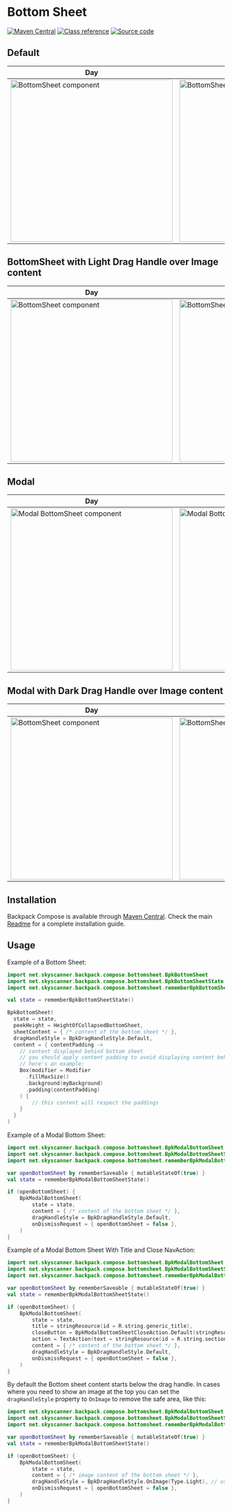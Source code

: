 # Bottom Sheet

[![Maven Central](https://img.shields.io/maven-central/v/net.skyscanner.backpack/backpack-compose)](https://search.maven.org/artifact/net.skyscanner.backpack/backpack-compose)
[![Class reference](https://img.shields.io/badge/Class%20reference-Android-blue)](https://backpack.github.io/android/backpack-compose/net.skyscanner.backpack.compose.bottomsheet)
[![Source code](https://img.shields.io/badge/Source%20code-GitHub-lightgrey)](https://github.com/Skyscanner/backpack-android/tree/main/backpack-compose/src/main/kotlin/net/skyscanner/backpack/compose/bottomsheet)

## Default

| Day                                                                                                                                                                | Night |
|--------------------------------------------------------------------------------------------------------------------------------------------------------------------| --- |
| <img src="https://raw.githubusercontent.com/Skyscanner/backpack-android/main/docs/compose/BottomSheet/screenshots/default.png" alt="BottomSheet component" width="375" /> |<img src="https://raw.githubusercontent.com/Skyscanner/backpack-android/main/docs/compose/BottomSheet/screenshots/default_dm.png" alt="BottomSheet component - dark mode" width="375" /> |

## BottomSheet with Light Drag Handle over Image content

| Day                                                                                                                                                                                                         | Night |
|-------------------------------------------------------------------------------------------------------------------------------------------------------------------------------------------------------------| --- |
| <img src="https://raw.githubusercontent.com/Skyscanner/backpack-android/main/docs/compose/BottomSheet/screenshots/image-content-sheet-with-light-draghandle.png" alt="BottomSheet component" width="375" /> |<img src="https://raw.githubusercontent.com/Skyscanner/backpack-android/main/docs/compose/BottomSheet/screenshots/image-content-sheet-with-light-draghandle_dm.png" alt="BottomSheet component - dark mode" width="375" /> |

## Modal

| Day                                                                                                                                                                           | Night                                                                                                                                                                                        |
|-------------------------------------------------------------------------------------------------------------------------------------------------------------------------------|----------------------------------------------------------------------------------------------------------------------------------------------------------------------------------------------|
| <img src="https://raw.githubusercontent.com/Skyscanner/backpack-android/main/docs/compose/BottomSheet/screenshots/modal.png" alt="Modal BottomSheet component" width="375" /> | <img src="https://raw.githubusercontent.com/Skyscanner/backpack-android/main/docs/compose/BottomSheet/screenshots/modal_dm.png" alt="Modal BottomSheet component - dark mode" width="375" /> |

## Modal with Dark Drag Handle over Image content

| Day                                                                                                                                                                                                | Night |
|----------------------------------------------------------------------------------------------------------------------------------------------------------------------------------------------------| --- |
| <img src="https://raw.githubusercontent.com/Skyscanner/backpack-android/main/docs/compose/BottomSheet/screenshots/modal-sheet-with-dark-draghandle.png" alt="BottomSheet component" width="375" /> |<img src="https://raw.githubusercontent.com/Skyscanner/backpack-android/main/docs/compose/BottomSheet/screenshots/modal-sheet-with-dark-draghandle_dm.png" alt="BottomSheet component - dark mode" width="375" /> |


## Installation

Backpack Compose is available through [Maven Central](https://search.maven.org/artifact/net.skyscanner.backpack/backpack-compose). Check the main [Readme](https://github.com/skyscanner/backpack-android#installation) for a complete installation guide.

## Usage

Example of a Bottom Sheet:

```Kotlin
import net.skyscanner.backpack.compose.bottomsheet.BpkBottomSheet
import net.skyscanner.backpack.compose.bottomsheet.BpkBottomSheetState
import net.skyscanner.backpack.compose.bottomsheet.rememberBpkBottomSheetState

val state = rememberBpkBottomSheetState()

BpkBottomSheet(
  state = state,
  peekHeight = HeightOfCollapsedBottomSheet,
  sheetContent = { /* content of the bottom sheet */ },
  dragHandleStyle = BpkDragHandleStyle.Default,
  content = { contentPadding ->
    // content displayed behind bottom sheet
    // you should apply content padding to avoid displaying content behind collapsed bottom sheet
    // here's an example:
    Box(modifier = Modifier
      .fillMaxSize()
      .background(myBackground)
      .padding(contentPadding)
    ) {
        // this content will respect the paddings
    }
  }
)
```

Example of a Modal Bottom Sheet:

```Kotlin
import net.skyscanner.backpack.compose.bottomsheet.BpkModalBottomSheet
import net.skyscanner.backpack.compose.bottomsheet.BpkModalBottomSheetState
import net.skyscanner.backpack.compose.bottomsheet.rememberBpkModalBottomSheetState

var openBottomSheet by rememberSaveable { mutableStateOf(true) }
val state = rememberBpkModalBottomSheetState()

if (openBottomSheet) {
    BpkModalBottomSheet(
        state = state,
        content = { /* content of the bottom sheet */ },
        dragHandleStyle = BpkDragHandleStyle.Default,
        onDismissRequest = { openBottomSheet = false },
    )
}
```

Example of a Modal Bottom Sheet With Title and Close NavAction:

```Kotlin
import net.skyscanner.backpack.compose.bottomsheet.BpkModalBottomSheet
import net.skyscanner.backpack.compose.bottomsheet.BpkModalBottomSheetState
import net.skyscanner.backpack.compose.bottomsheet.rememberBpkModalBottomSheetState

var openBottomSheet by rememberSaveable { mutableStateOf(true) }
val state = rememberBpkModalBottomSheetState()

if (openBottomSheet) {
    BpkModalBottomSheet(
        state = state,
        title = stringResource(id = R.string.generic_title),
        closeButton = BpkModalBottomSheetCloseAction.Default(stringResource(id = R.string.navigation_close)),
        action = TextAction(text = stringResource(id = R.string.section_header_button_text), {}),
        content = { /* content of the bottom sheet */ },
        dragHandleStyle = BpkDragHandleStyle.Default,
        onDismissRequest = { openBottomSheet = false },
    )
}
```
By default the Bottom sheet content starts below the drag handle. In cases where you need to show an image at the top you can set the `dragHandleStyle` property to `OnImage` to remove the safe area, like this:

```Kotlin
import net.skyscanner.backpack.compose.bottomsheet.BpkModalBottomSheet
import net.skyscanner.backpack.compose.bottomsheet.BpkModalBottomSheetState
import net.skyscanner.backpack.compose.bottomsheet.rememberBpkModalBottomSheetState

var openBottomSheet by rememberSaveable { mutableStateOf(true) }
val state = rememberBpkModalBottomSheetState()

if (openBottomSheet) {
    BpkModalBottomSheet(
        state = state,
        content = { /* image content of the bottom sheet */ },
        dragHandleStyle = BpkDragHandleStyle.OnImage(Type.Light), // use Type.Dark for Dark dragHandle on Image
        onDismissRequest = { openBottomSheet = false },
    )
}
```

